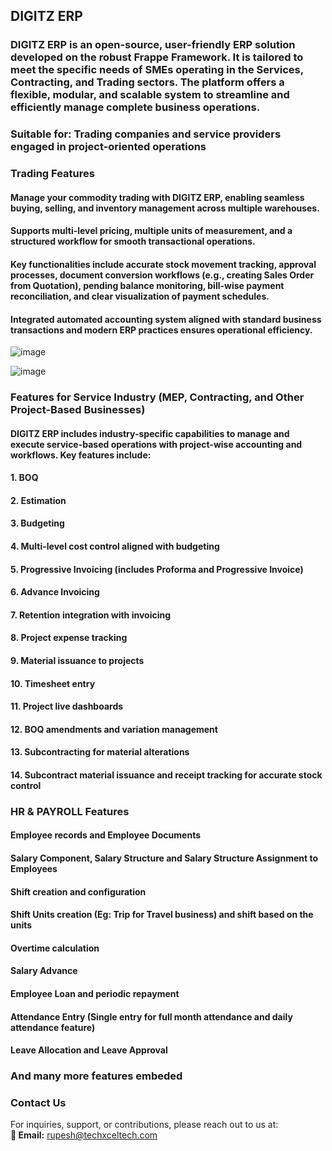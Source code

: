 ## DIGITZ ERP

### DIGITZ ERP is an open-source, user-friendly ERP solution developed on the robust Frappe Framework. It is tailored to meet the specific needs of SMEs operating in the Services, Contracting, and Trading sectors. The platform offers a flexible, modular, and scalable system to streamline and efficiently manage complete business operations.

### Suitable for: Trading companies and service providers engaged in project-oriented operations

### Trading Features
#### Manage your commodity trading with DIGITZ ERP, enabling seamless buying, selling, and inventory management across multiple warehouses.
#### Supports multi-level pricing, multiple units of measurement, and a structured workflow for smooth transactional operations.
#### Key functionalities include accurate stock movement tracking, approval processes, document conversion workflows (e.g., creating Sales Order from Quotation), pending balance monitoring, bill-wise payment reconciliation, and clear visualization of payment schedules.
#### Integrated automated accounting system aligned with standard business transactions and modern ERP practices ensures operational efficiency.

![image](https://github.com/user-attachments/assets/b6d485c9-34af-44a6-9585-4a6f60fdedd5)


![image](https://github.com/user-attachments/assets/0e66e840-6900-4f6b-9c76-cdd7bfd3d249)

### Features for Service Industry (MEP, Contracting, and Other Project-Based Businesses)
#### DIGITZ ERP includes industry-specific capabilities to manage and execute service-based operations with project-wise accounting and workflows. Key features include:
#### 1. BOQ
#### 2. Estimation
#### 3. Budgeting
#### 4. Multi-level cost control aligned with budgeting
#### 5. Progressive Invoicing (includes Proforma and Progressive Invoice)
#### 6. Advance Invoicing
#### 7. Retention integration with invoicing
#### 8. Project expense tracking
#### 9. Material issuance to projects
#### 10. Timesheet entry
#### 11. Project live dashboards
#### 12. BOQ amendments and variation management
#### 13. Subcontracting for material alterations
#### 14. Subcontract material issuance and receipt tracking for accurate stock control

### HR & PAYROLL Features
#### Employee records and Employee Documents
#### Salary Component, Salary Structure and Salary Structure Assignment to Employees
#### Shift creation and configuration
#### Shift Units creation (Eg: Trip for Travel business) and shift based on the units
#### Overtime calculation 
#### Salary Advance
#### Employee Loan and periodic repayment
#### Attendance Entry (Single entry for full month attendance and daily attendance feature)
#### Leave Allocation and Leave Approval

### And many more features embeded

### Contact Us

For inquiries, support, or contributions, please reach out to us at:  
**📧 Email:** rupesh@techxceltech.com

